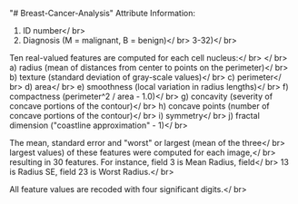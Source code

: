 "# Breast-Cancer-Analysis" 
Attribute Information:

1) ID number</ br>
2) Diagnosis (M = malignant, B = benign)</ br>
3-32)</ br>

Ten real-valued features are computed for each cell nucleus:</ br>
</ br>
a) radius (mean of distances from center to points on the perimeter)</ br>
b) texture (standard deviation of gray-scale values)</ br>
c) perimeter</ br>
d) area</ br>
e) smoothness (local variation in radius lengths)</ br>
f) compactness (perimeter^2 / area - 1.0)</ br>
g) concavity (severity of concave portions of the contour)</ br>
h) concave points (number of concave portions of the contour)</ br>
i) symmetry</ br>
j) fractal dimension ("coastline approximation" - 1)</ br>

The mean, standard error and "worst" or largest (mean of the three</ br>
largest values) of these features were computed for each image,</ br>
resulting in 30 features. For instance, field 3 is Mean Radius, field</ br>
13 is Radius SE, field 23 is Worst Radius.</ br>

All feature values are recoded with four significant digits.</ br>
